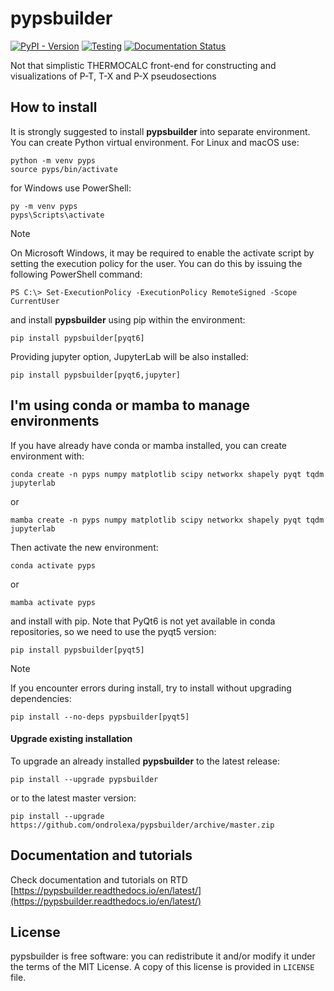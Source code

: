 # pypsbuilder

[![PyPI - Version](https://img.shields.io/pypi/v/pypsbuilder)](https://pypi.org/project/pypsbuilder/)
[![Testing](https://github.com/ondrolexa/pypsbuilder/actions/workflows/testing.yml/badge.svg?event=push)](https://github.com/ondrolexa/pypsbuilder)
[![Documentation Status](https://readthedocs.org/projects/polylx/badge/?version=stable)](https://pypsbuilder.readthedocs.io/en/latest/?badge=latest)

Not that simplistic THERMOCALC front-end for constructing and visualizations of P-T, T-X and P-X pseudosections

## How to install

It is strongly suggested to install **pypsbuilder** into separate environment. You can create
Python virtual environment. For Linux and macOS use:

    python -m venv pyps
    source pyps/bin/activate

for Windows use PowerShell:

    py -m venv pyps
    pyps\Scripts\activate

> [!NOTE]
> On Microsoft Windows, it may be required to enable the activate script by setting the execution policy for the user.
> You can do this by issuing the following PowerShell command:
> ```
> PS C:\> Set-ExecutionPolicy -ExecutionPolicy RemoteSigned -Scope CurrentUser
> ```

and install **pypsbuilder** using pip within the environment:

    pip install pypsbuilder[pyqt6]

Providing jupyter option, JupyterLab will be also installed:

    pip install pypsbuilder[pyqt6,jupyter]

## I'm using conda or mamba to manage environments

If you have already have conda or mamba installed, you can create environment with:

    conda create -n pyps numpy matplotlib scipy networkx shapely pyqt tqdm jupyterlab

or

    mamba create -n pyps numpy matplotlib scipy networkx shapely pyqt tqdm jupyterlab

Then activate the new environment:

    conda activate pyps

or

    mamba activate pyps

and install with pip. Note that PyQt6 is not yet available in conda repositories,
so we need to use the pyqt5 version:

    pip install pypsbuilder[pyqt5]

> [!NOTE]
> If you encounter errors during install, try to install without upgrading dependencies:
> ```
> pip install --no-deps pypsbuilder[pyqt5]
> ```

#### Upgrade existing installation

To upgrade an already installed **pypsbuilder** to the latest release:

    pip install --upgrade pypsbuilder

or to the latest master version:

    pip install --upgrade https://github.com/ondrolexa/pypsbuilder/archive/master.zip

## Documentation and tutorials

Check documentation and tutorials on RTD [https://pypsbuilder.readthedocs.io/en/latest/](https://pypsbuilder.readthedocs.io/en/latest/)

## License

pypsbuilder is free software: you can redistribute it and/or modify it under the terms of the MIT License. A copy of this license is provided in ``LICENSE`` file.
